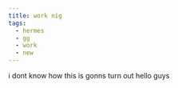 ```yaml
---
title: work nig
tags:
  - hermes
  - gg
  - work
  - new
---
```

i dont know how this is gonns turn out
hello guys